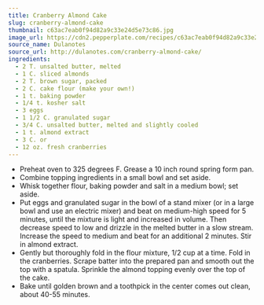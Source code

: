 ```yaml
---
title: Cranberry Almond Cake
slug: cranberry-almond-cake
thumbnail: c63ac7eab0f94d82a9c33e24d5e73c86.jpg
image_url: https://cdn2.pepperplate.com/recipes/c63ac7eab0f94d82a9c33e24d5e73c86.jpg
source_name: Dulanotes
source_url: http://dulanotes.com/cranberry-almond-cake/
ingredients:
  - 2 T. unsalted butter, melted
  - 1 C. sliced almonds
  - 2 T. brown sugar, packed
  - 2 C. cake flour (make your own!)
  - 1 t. baking powder
  - 1/4 t. kosher salt
  - 3 eggs
  - 1 1/2 C. granulated sugar
  - 3/4 C. unsalted butter, melted and slightly cooled
  - 1 t. almond extract
  - 3 C. or
  - 12 oz. fresh cranberries
---
```


* Preheat oven to 325 degrees F. Grease a 10 inch round spring form pan.
* Combine topping ingredients in a small bowl and set aside.
* Whisk together flour, baking powder and salt in a medium bowl; set aside.
* Put eggs and granulated sugar in the bowl of a stand mixer (or in a large bowl and use an electric mixer) and beat on medium-high speed for 5 minutes, until the mixture is light and increased in volume. Then decrease speed to low and drizzle in the melted butter in a slow stream. Increase the speed to medium and beat for an additional 2 minutes. Stir in almond extract.
* Gently but thoroughly fold in the flour mixture, 1/2 cup at a time. Fold in the cranberries. Scrape batter into the prepared pan and smooth out the top with a spatula. Sprinkle the almond topping evenly over the top of the cake.
* Bake until golden brown and a toothpick in the center comes out clean, about 40-55 minutes.
